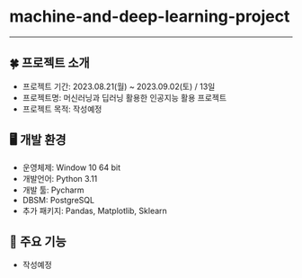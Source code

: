 # machine-and-deep-learning-project
---

## 🍀 프로젝트 소개
- 프로젝트 기간: 2023.08.21(월) ~ 2023.09.02(토) / 13일
- 프로젝트명: 머신러닝과 딥러닝 활용한 인공지능 활용 프로젝트
- 프로젝트 목적: 작성예정

## 🖥️ 개발 환경
- 운영체제: Window 10 64 bit
- 개발언어: Python 3.11
- 개발 툴: Pycharm
- DBSM: PostgreSQL
- 추가 패키지: Pandas, Matplotlib, Sklearn
  
## 📌 주요 기능
- 작성예정
